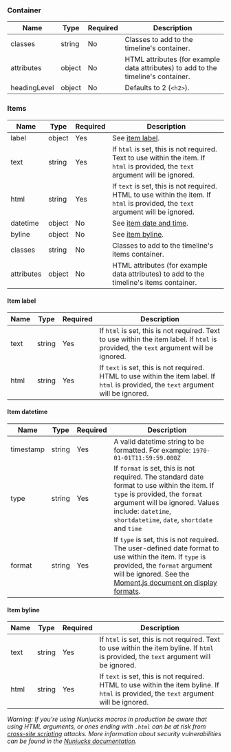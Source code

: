 ### Container

| Name       | Type   | Required | Description                                                                       |
| ---------- | ------ | -------- | --------------------------------------------------------------------------------- |
| classes    | string | No       | Classes to add to the timeline's container.                                       |
| attributes | object | No       | HTML attributes (for example data attributes) to add to the timeline's container. |
| headingLevel | object | No       | Defaults to 2 (`<h2>`). |

### Items

| Name       | Type   | Required | Description                                                                                                                      |
| ---------- | ------ | -------- | -------------------------------------------------------------------------------------------------------------------------------- |
| label      | object | Yes      | See [item label](#itemlabel).                                                                                                    |
| text       | string | Yes      | If `html` is set, this is not required. Text to use within the item. If `html` is provided, the `text` argument will be ignored. |
| html       | string | Yes      | If `text` is set, this is not required. HTML to use within the item. If `html` is provided, the `text` argument will be ignored. |
| datetime   | object | No       | See [item date and time](#itemdatetime).                                                                                         |
| byline     | object | No       | See [item byline](#itembyline).                                                                                                  |
| classes    | string | No       | Classes to add to the timeline's items container.                                                                                |
| attributes | object | No       | HTML attributes (for example data attributes) to add to the timeline's items container.                                          |

#### Item label

| Name | Type   | Required | Description                                                                                                                            |
| ---- | ------ | -------- | -------------------------------------------------------------------------------------------------------------------------------------- |
| text | string | Yes      | If `html` is set, this is not required. Text to use within the item label. If `html` is provided, the `text` argument will be ignored. |
| html | string | Yes      | If `text` is set, this is not required. HTML to use within the item label. If `html` is provided, the `text` argument will be ignored. |

#### Item datetime

| Name      | Type   | Required | Description                                                                                                                                                                                                                             |
| --------- | ------ | -------- | --------------------------------------------------------------------------------------------------------------------------------------------------------------------------------------------------------------------------------------- |
| timestamp | string | Yes      | A valid datetime string to be formatted. For example: `1970-01-01T11:59:59.000Z`                                                                                                                                                        |
| type      | string | Yes      | If `format` is set, this is not required. The standard date format to use within the item. If `type` is provided, the `format` argument will be ignored. Values include: `datetime`, `shortdatetime`, `date`, `shortdate` and `time`    |
| format    | string | Yes      | If `type` is set, this is not required. The user-defined date format to use within the item. If `type` is provided, the `format` argument will be ignored. See the [Moment.js document on display formats](https://momentjs.com/docs/). |

#### Item byline

| Name | Type   | Required | Description                                                                                                                             |
| ---- | ------ | -------- | --------------------------------------------------------------------------------------------------------------------------------------- |
| text | string | Yes      | If `html` is set, this is not required. Text to use within the item byline. If `html` is provided, the `text` argument will be ignored. |
| html | string | Yes      | If `text` is set, this is not required. HTML to use within the item byline. If `html` is provided, the `text` argument will be ignored. |

_Warning: If you’re using Nunjucks macros in production be aware that using HTML arguments, or ones ending with `.html` can be at risk from [cross-site scripting](https://en.wikipedia.org/wiki/Cross-site_scripting) attacks. More information about security vulnerabilities can be found in the [Nunjucks documentation](https://mozilla.github.io/nunjucks/api.html#user-defined-templates-warning)._
